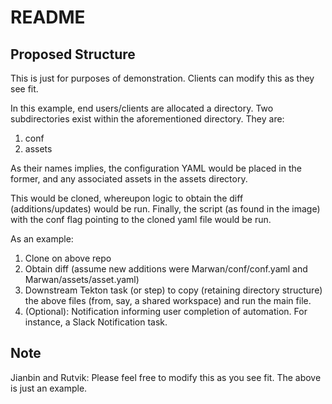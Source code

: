 # README


## Proposed Structure

This is just for purposes of demonstration. Clients can modify this as they see fit.

In this example, end users/clients are allocated a directory. Two subdirectories exist within the aforementioned directory. They are:

1) conf
2) assets


As their names implies, the configuration YAML would be placed in the former, and any associated assets in the assets directory.

This would be cloned, whereupon logic to obtain the diff (additions/updates) would be run. Finally, the script (as found in the image) with the conf flag pointing to the cloned yaml file would be run.

As an example:

1) Clone on above repo
2) Obtain diff (assume new additions were Marwan/conf/conf.yaml and Marwan/assets/asset.yaml)
3) Downstream Tekton task (or step) to copy (retaining directory structure)  the above files (from, say, a shared workspace) and run the main file.
4) (Optional): Notification informing user completion of automation. For instance, a Slack Notification task.

## Note

Jianbin and Rutvik: Please feel free to modify this as you see fit. The above is just an example.
